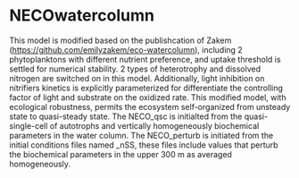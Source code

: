 # NECOwatercolumn
This model is modified based on the publishcation of Zakem (https://github.com/emilyzakem/eco-watercolumn), including 2 phytoplanktons with different nutrient preference, and uptake threshold is settled for numerical stability. 2 types of heterotrophy and dissolved nitrogen are switched on in this model. Additionally, light inhibition on nitrifiers kinetics is explicitly parameterized for differentiate the controlling factor of light and substrate on the oxidized rate. This modified model, with ecological robustness, permits the ecosystem self-organized from unsteady state to quasi-steady state.
The NECO_qsc is initialted from the quasi-single-cell of autotrophs and vertically homogeneously biochemical parameters in the water column. The NECO_perturb is initiated from the initial conditions files named _nSS, these files include values that perturb the biochemical parameters in the upper 300 m as averaged homogeneously.
